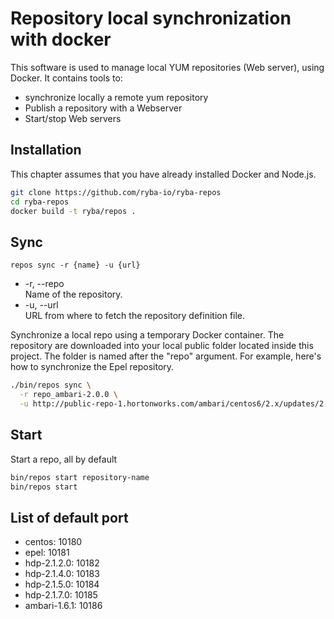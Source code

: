 
# Repository local synchronization with docker

This software is used to manage local YUM repositories (Web server), using
Docker. It contains tools to:
*   synchronize locally a remote yum repository
*   Publish a repository with a Webserver
*   Start/stop Web servers

## Installation

This chapter assumes that you have already installed Docker and Node.js.

```bash
git clone https://github.com/ryba-io/ryba-repos
cd ryba-repos
docker build -t ryba/repos .
```

## Sync

`repos sync -r {name} -u {url}`

*   -r, --repo   
    Name of the repository.   
*   -u, --url   
    URL from where to fetch the repository definition file.   

Synchronize a local repo using a temporary Docker container. The repository are
downloaded into your local public folder located inside this project. The
folder is named after the "repo" argument. For example, here's how to
synchronize the Epel repository.

```bash
./bin/repos sync \
  -r repo_ambari-2.0.0 \
  -u http://public-repo-1.hortonworks.com/ambari/centos6/2.x/updates/2.0.0/ambari.repo
```

## Start

Start a repo, all by default

```bash
bin/repos start repository-name
bin/repos start
```

## List of default port

*   centos: 10180   
*   epel: 10181   
*   hdp-2.1.2.0: 10182   
*   hdp-2.1.4.0: 10183   
*   hdp-2.1.5.0: 10184   
*   hdp-2.1.7.0: 10185   
*   ambari-1.6.1: 10186   


